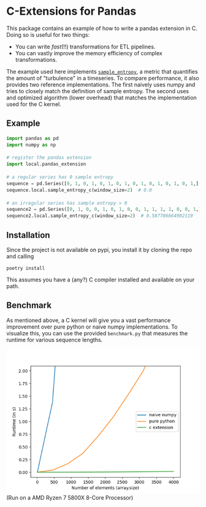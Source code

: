 # C-Extensions for Pandas

This package contains an example of how to write a pandas extension in C.
Doing so is useful for two things:

- You can write _fast_(!!) transformations for ETL pipelines.
- You can vastly improve the memory efficiency of complex transformations.

The example used here implements
[`sample_entropy`](https://en.wikipedia.org/wiki/Sample_entropy), a metric that
quantifies the amount of "turbulence" in a timeseries. To compare performance,
it also provides two reference implementations. The first naively uses numpy and
tries to closely match the definition of sample entropy. The second uses and
optimized algorithm (lower overhead) that matches the implementation used for
the C kernel.

## Example

```python
import pandas as pd
import numpy as np

# register the pandas extension
import local.pandas_extension

# a regular series has 0 sample entropy
sequence = pd.Series([0, 1, 0, 1, 0, 1, 0, 1, 0, 1, 0, 1, 0, 1, 0, 1,], dtype=float)
sequence.local.sample_entropy_c(window_size=2)  # 0.0

# an irregular series has sample entropy > 0
sequence2 = pd.Series([0, 1, 0, 0, 1, 0, 1, 0, 0, 1, 1, 1, 1, 0, 0, 1,], dtype=float)
sequence2.local.sample_entropy_c(window_size=2)  # 0.587786664902119
```

## Installation

Since the project is not available on pypi, you install it by cloning the repo
and calling

```
poetry install
```

This assumes you have a (any?) C compiler installed and available on your path.

## Benchmark

As mentioned above, a C kernel will give you a vast performance improvement over
pure python or naive numpy implementations. To visualize this, you can use the
provided `benchmark.py` that measures the runtime for various sequence lengths.

![Benchmark results](_images/result.png)
(Run on a AMD Ryzen 7 5800X 8-Core Processor)
